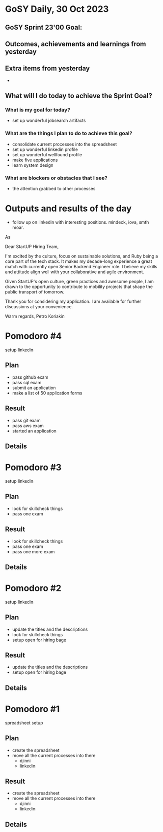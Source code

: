 # GoSY Daily, 30 Oct 2023

## GoSY Sprint 23'00 Goal: 


## Outcomes, achievements and learnings from yesterday


## Extra items from yesterday
- 


## What will I do today to achieve the Sprint Goal?

### What is my goal for today?
- set up wonderful jobsearch artifacts


### What are the things I plan to do to achieve this goal?
- consolidate current processes into the spreadsheet
- set up wonderful linkedin profile
- set up wonderful wellfound profile
- make five applications
- learn system design

### What are blockers or obstacles that I see?
- the attention grabbed to other processes



# Outputs and results of the day
- follow up on linkedin with interesting positions. mindeck, iova, smth moar.

As 

Dear StartUP Hiring Team,

I'm excited by the culture, focus on sustainable solutions, and Ruby being a core part of the tech stack. It makes my decade-long experience a great match with currently open Senior Backend Engineer role. I believe my skills and attitude align well with your collaborative and agile environment.

Given  StartUP's open culture, green practices and awesome people, I am drawn to the opportunity to contribute to mobility projects that shape the public transport of tomorrow.

Thank you for considering my application. I am available for further discussions at your convenience.

Warm regards,
Petro Koriakin


Pomodoro #4
=======
setup linkedin

Plan
-------
- pass github exam
- pass sql exam
- submit an application
- make a list of 50 application forms


Result
-------
- pass git exam
- pass aws exam
- started an application

Details
-------



Pomodoro #3
=======
setup linkedin

Plan
-------
- look for skillcheck things
- pass one exam

Result
-------
- look for skillcheck things
- pass one exam
- pass one more exam

Details
-------



Pomodoro #2
=======
setup linkedin

Plan
-------
- update the titles and the descriptions
- look for skillcheck things
- setup open for hiring bage

Result
-------
- update the titles and the descriptions
- setup open for hiring bage

Details
-------


Pomodoro #1
=======
spreadsheet setup

Plan
-------
- create the spreadsheet
- move all the current processes into there
  - djinni
  - linkedin


Result
-------
- create the spreadsheet
- move all the current processes into there
  - djinni
  - linkedin

Details
-------

